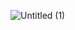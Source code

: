 ![Untitled (1)](https://user-images.githubusercontent.com/91246353/194235620-de8178a8-3ab4-4b9f-82f9-7942bd929d82.png)
